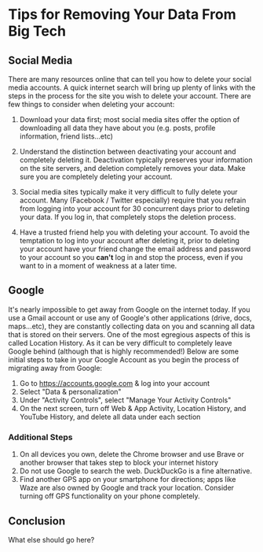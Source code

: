 # Tips for Removing Your Data From Big Tech

## Social Media

There are many resources online that can tell you how to delete your social media accounts. A quick internet search will bring up plenty of links with the steps in the process for the site you wish to delete your account. There are few things to consider when deleting your account:

1. Download your data first; most social media sites offer the option of downloading all data they have about you (e.g. posts, profile information, friend lists...etc)

2. Understand the distinction between deactivating your account and completely deleting it. Deactivation typically preserves your information on the site servers, and deletion completely removes your data. Make sure you are completely deleting your account.

3. Social media sites typically make it very difficult to fully delete your account. Many (Facebook / Twitter especially) require that you refrain from logging into your account for 30 concurrent days prior to deleting your data. If you log in, that completely stops the deletion process.

4. Have a trusted friend help you with deleting your account. To avoid the temptation to log into your account after deleting it, prior to deleting your account have your friend change the email address and password to your account so you **can't** log in and stop the process, even if you want to in a moment of weakness at a later time. 


## Google

It's nearly impossible to get away from Google on the internet today. If you use a Gmail account or use any of Google's other applications (drive, docs, maps...etc), they are constantly collecting data on you and scanning all data that is stored on their servers. One of the most egregious aspects of this is called Location History. As it can be very difficult to completely leave Google behind (although that is highly recommended!) Below are some initial steps to take in your Google Account as you begin the process of migrating away from Google:

1. Go to https://accounts.google.com & log into your account
2. Select "Data & personalization"
3. Under "Activity Controls", select "Manage Your Activity Controls"
4. On the next screen, turn off Web & App Activity, Location History, and YouTube History, and delete all data under each section

### Additional Steps

1. On all devices you own, delete the Chrome browser and use Brave or another browser that takes step to block your internet history
2. Do not use Google to search the web. DuckDuckGo is a fine alternative. 
3. Find another GPS app on your smartphone for directions; apps like Waze are also owned by Google and track your location. Consider turning off GPS functionality on your phone completely. 


## Conclusion

What else should go here? 




